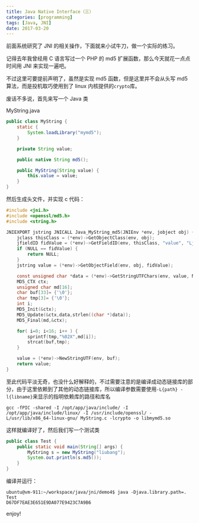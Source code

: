 ```yaml
---
title: Java Native Interface（三）
categories: [programming]
tags: [Java, JNI]
date: 2017-03-20
---
```


前面系统研究了 JNI 的相关操作，下面就来小试牛刀，做一个实际的练习。

记得去年我曾经用 C 语言写过一个 PHP 的 md5 扩展函数，那么今天就花一点点时间用 JNI 来实现一遍吧。

不过这里可要提前声明了，虽然是实现 md5 函数，但是这里并不会从头写 md5 算法，而是投机取巧使用到了 linux 内核提供的`crypto`库。

废话不多说，首先来写一个 Java 类

MyString.java

```java
public class MyString {
    static {
        System.loadLibrary("mymd5");
    }

    private String value;

    public native String md5();

    public MyString(String value) {
        this.value = value;
    }
}
```

然后生成头文件，并实现 c 代码：

```c
#include <jni.h>
#include <openssl/md5.h>
#include <string.h>

JNIEXPORT jstring JNICALL Java_MyString_md5(JNIEnv *env, jobject obj) {
    jclass thisClass = (*env)->GetObjectClass(env, obj);
    jfieldID fidValue = (*env)->GetFieldID(env, thisClass, "value", "Ljava/lang/String;");
    if (NULL == fidValue) {
        return NULL;
    }
    jstring value = (*env)->GetObjectField(env, obj, fidValue);

    const unsigned char *data = (*env)->GetStringUTFChars(env, value, NULL);
    MD5_CTX ctx;
    unsigned char md[16];
    char buf[33]= {'\0'};
    char tmp[3]= {'\0'};
    int i;
    MD5_Init(&ctx);
    MD5_Update(&ctx,data,strlen((char *)data));
    MD5_Final(md,&ctx);

    for( i=0; i<16; i++ ) {
        sprintf(tmp,"%02X",md[i]);
        strcat(buf,tmp);
    }

    value = (*env)->NewStringUTF(env, buf);
    return value;
}
```

至此代码平淡无奇，也没什么好解释的，不过需要注意的是编译成动态链接库的部分，由于这里依赖到了其他的动态链接库，所以编译参数需要使用`-L{path} -l{libname}`来显示的指明依赖库的路径和库名

```
gcc -fPIC -shared -I /opt/app/java/include/ -I /opt/app/java/include/linux/ -I /usr/include/openssl/ -L/usr/lib/x86_64-linux-gnu/ MyString.c -lcrypto -o libmymd5.so
```

这样就编译好了，然后我们写一个测试类

```java
public class Test {
    public static void main(String[] args) {
        MyString s = new MyString("liubang");
        System.out.println(s.md5());
    }
}
```

编译并运行：

```
ubuntu@vm-911:~/workspace/java/jni/demo4$ java -Djava.library.path=. Test
D67DF7EAE3E651E9DA077E9423C7A9B6
```

enjoy!
